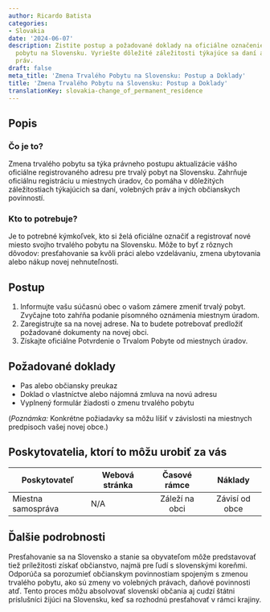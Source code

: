 ```yaml
---
author: Ricardo Batista
categories:
- Slovakia
date: '2024-06-07'
description: Zistite postup a požadované doklady na oficiálne označenie nového trvalého
  pobytu na Slovensku. Vyriešte dôležité záležitosti týkajúce sa daní a volebných
  práv.
draft: false
meta_title: 'Zmena Trvalého Pobytu na Slovensku: Postup a Doklady'
title: 'Zmena Trvalého Pobytu na Slovensku: Postup a Doklady'
translationKey: slovakia-change_of_permanent_residence
---
```



## Popis
### Čo je to?
Zmena trvalého pobytu sa týka právneho postupu aktualizácie vášho oficiálne registrovaného adresu pre trvalý pobyt na Slovensku. Zahrňuje oficiálnu registráciu u miestnych úradov, čo pomáha v dôležitých záležitostiach týkajúcich sa daní, volebných práv a iných občianskych povinností.

### Kto to potrebuje?
Je to potrebné kýmkoľvek, kto si želá oficiálne označiť a registrovať nové miesto svojho trvalého pobytu na Slovensku. Môže to byť z rôznych dôvodov: presťahovanie sa kvôli práci alebo vzdelávaniu, zmena ubytovania alebo nákup novej nehnuteľnosti.

## Postup
1. Informujte vašu súčasnú obec o vašom zámere zmeniť trvalý pobyt. Zvyčajne toto zahŕňa podanie písomného oznámenia miestnym úradom.
2. Zaregistrujte sa na novej adrese. Na to budete potrebovať predložiť požadované dokumenty na novej obci.
3. Získajte oficiálne Potvrdenie o Trvalom Pobyte od miestnych úradov.

## Požadované doklady
- Pas alebo občiansky preukaz
- Doklad o vlastníctve alebo nájomná zmluva na novú adresu
- Vyplnený formulár žiadosti o zmenu trvalého pobytu

(*Poznámka:* Konkrétne požiadavky sa môžu líšiť v závislosti na miestnych predpisoch vašej novej obce.)

## Poskytovatelia, ktorí to môžu urobiť za vás

| Poskytovateľ   |     Webová stránka   |     Časové rámce    |       Náklady      |
| --------------- | --------------- |  :-------------: | :-------------: |
| Miestna samospráva      |  N/A |      Záleží na obci      |       Závisí od obce |

## Ďalšie podrobnosti
Presťahovanie sa na Slovensko a stanie sa obyvateľom môže predstavovať tiež príležitosti získať občianstvo, najmä pre ľudí s slovenskými koreňmi. Odporúča sa porozumieť občianskym povinnostiam spojeným s zmenou trvalého pobytu, ako sú zmeny vo volebných právach, daňové povinnosti atď. Tento proces môžu absolvovať slovenskí občania aj cudzí štátni príslušníci žijúci na Slovensku, keď sa rozhodnú presťahovať v rámci krajiny.
